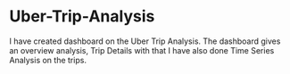 # Uber-Trip-Analysis
I have created dashboard on the Uber Trip Analysis. The dashboard gives an overview analysis, Trip Details with that I have also done Time Series Analysis on the trips.
